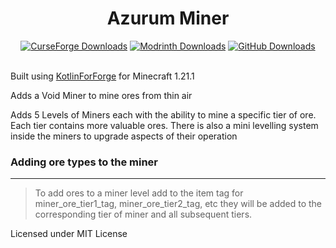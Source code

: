<div align="center">
<h1>Azurum Miner</h1>
<a href="https://www.curseforge.com/minecraft/mc-mods/azurum-miner">
<img src="https://img.shields.io/curseforge/dt/1157278?style=for-the-badge&logo=curseforge&logoSize=auto" alt="CurseForge Downloads" /></a>

<a href="https://modrinth.com/mod/azurum-miner">
<img src="https://img.shields.io/modrinth/dt/azurum-miner?style=for-the-badge&logo=modrinth&logoSize=auto" alt="Modrinth Downloads" /></a>

<a href="https://github.com/nathanrreed/Azurum-Miner/releases/latest">
<img src="https://img.shields.io/github/downloads/nathanrreed/Azurum-Miner/total?style=for-the-badge&logo=github&logoSize=auto" alt="GitHub Downloads" /></a>
</div>
<br />

Built using [KotlinForForge](https://github.com/thedarkcolour/KotlinForForge) for Minecraft 1.21.1

Adds a Void Miner to mine ores from thin air

Adds 5 Levels of Miners each with the ability to mine a specific tier of ore. Each tier contains more valuable ores. There is also a mini levelling system inside the miners to upgrade aspects of their operation

### Adding ore types to the miner

---

> To add ores to a miner level add to the item tag for miner_ore_tier1_tag, miner_ore_tier2_tag, etc they will be added to the corresponding tier of miner and all subsequent tiers.

Licensed under MIT License